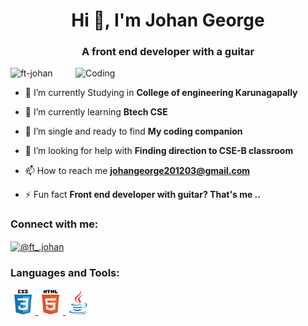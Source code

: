 
<h1 align="center">Hi 👋, I'm Johan George</h1>
<h3 align="center">A front end developer with a guitar</h3>
<img align="right" alt="Coding" width="400" src="https://miro.medium.com/max/1360/0*7Q3yvSIv_t0ioJ-Z.gif">

<p align="left"> <img src="https://komarev.com/ghpvc/?username=ft-johan&label=Profile%20views&color=0e75b6&style=flat" alt="ft-johan" /> </p>

- 🔭 I’m currently Studying in **College of engineering Karunagapally**

- 🌱 I’m currently learning **Btech CSE**

- 👯 I’m single and ready to find **My coding companion**

- 🤝 I’m looking for help with **Finding direction to CSE-B classroom**

- 📫 How to reach me **johangeorge201203@gmail.com**

- ⚡ Fun fact **Front end developer with guitar? That's me ..**

<h3 align="left">Connect with me:</h3>
<p align="left">
<a href="https://instagram.com/@ft_.johan" target="blank"><img align="center" src="https://raw.githubusercontent.com/rahuldkjain/github-profile-readme-generator/master/src/images/icons/Social/instagram.svg" alt="@ft_.johan" height="30" width="40" /></a>
</p>

<h3 align="left">Languages and Tools:</h3>
<p align="left"> <a href="https://www.w3schools.com/css/" target="_blank" rel="noreferrer"> <img src="https://raw.githubusercontent.com/devicons/devicon/master/icons/css3/css3-original-wordmark.svg" alt="css3" width="40" height="40"/> </a> <a href="https://www.w3.org/html/" target="_blank" rel="noreferrer"> <img src="https://raw.githubusercontent.com/devicons/devicon/master/icons/html5/html5-original-wordmark.svg" alt="html5" width="40" height="40"/> </a> <a href="https://www.java.com" target="_blank" rel="noreferrer"> <img src="https://raw.githubusercontent.com/devicons/devicon/master/icons/java/java-original.svg" alt="java" width="40" height="40"/> </a> </p>

